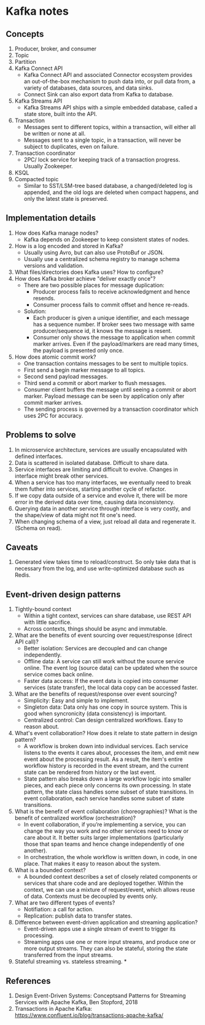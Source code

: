 # Kafka notes

## Concepts
1. Producer, broker, and consumer
1. Topic
1. Partition
1. Kafka Connect API 
    * Kafka Connect API and associated Connector ecosystem provides an out-of-the-box mechanism to push data into, or pull data from, a variety of databases, data sources, and data sinks.
    * Connect Sink can also export data from Kafka to database.
1. Kafka Streams API
    * Kafka Streams API ships with a simple embedded database, called a state store, built into the API.
1. Transaction
    * Messages sent to different topics, within a transaction, will either all be written or none at all.
    * Messages sent to a single topic, in a transaction, will never be subject to duplicates, even on failure.
1. Transaction coordinator
    * 2PC/ lock service for keeping track of a transaction progress. Usually Zookeeper.
1. KSQL
1. Compacted topic
    * Similar to SST/LSM-tree based database, a changed/deleted log is appended, and the old logs are deleted when compact happens, and only the latest state is preserved.

## Implementation details
1. How does Kafka manage nodes?
    * Kafka depends on Zookeeper to keep consistent states of nodes.
1. How is a log encoded and stored in Kafka?
    * Usually using Avro, but can also use ProtoBuf or JSON.
    * Usually use a centralized schema registry to manage schema versions and validation.
1. What files/directories does Kafka uses? How to configure?
1. How does Kafka broker achieve "deliver exactly once"?
    * There are two possible places for message duplication: 
        * Producer process fails to receive acknowledgment and hence resends.
        * Consumer process fails to commit offset and hence re-reads.
    * Solution:
        * Each producer is given a unique identifier, and each message has a sequence number. If broker sees two message with same producer/sequence id, it knows the message is resent.
        * Consumer only shows the message to application when commit marker arrives. Even if the payload/markers are read many times, the payload is presented only once.
1. How does atomic commit work?
    * One transaction contains messages to be sent to multiple topics.
    * First send a begin marker message to all topics.
    * Second send payload messages.
    * Third send a commit or abort marker to flush messages.
    * Consumer client buffers the message until seeing a commit or abort marker. Payload message can be seen by application only after commit marker arrives.
    * The sending process is governed by a transaction coordinator which uses 2PC for accuracy.

## Problems to solve
1. In microservice architecture, services are usually encapsulated with defined interfaces.
1. Data is scattered in isolated database. Difficult to share data.
1. Service interfaces are limiting and difficult to evolve. Changes in interface might break other services.
1. When a service has too many interfaces, we eventually need to break them futher into services, starting another cycle of refactor.
1. If we copy data outside of a service and evolve it, there will be more error in the derived data over time, causing data inconsistency.
1. Querying data in another service through interface is very costly, and the shape/view of data might not fit one's need.
1. When changing schema of a view, just reload all data and regenerate it. (Schema on read).

## Caveats
1. Generated view takes time to reload/construct. So only take data that is necessary from the log, and use write-optimized database such as Redis.

## Event-driven design patterns
1. Tightly-bound context
    * Within a tight context, services can share database, use REST API with little sacrifice.
    * Across contexts, things should be async and immutable.
1. What are the benefits of event sourcing over request/response (direct API call)?
    * Better isolation: Services are decoupled and can change independently.
    * Offline data: A service can still work without the source service online. The event log (source data) can be updated when the source service comes back online.
    * Faster data access: If the event data is copied into consumer services (state transfer), the local data copy can be accessed faster.
1. What are the benefits of request/response over event sourcing?
    * Simplicity: Easy and simple to implement. 
    * Singleton data: Data only has one copy in source system. This is good when syncronicity (data consistency) is important.
    * Centralized control: Can design centralized workflows. Easy to reason about.
1. What's event collaboration? How does it relate to state pattern in design pattern?
    * A workflow is broken down into individual services. Each service listens to the events it cares about, processes the item, and emit new event about the processing result. As a result, the item's entire workflow history is recorded in the event stream, and the current state can be rendered from history or the last event.
    * State pattern also breaks down a large workflow logic into smaller pieces, and each piece only concerns its own processing. In state pattern, the state class handles some subset of state transitions. In event collaboration, each service handles some subset of state transitions.
1. What is the benefit of event collaboration (choreographies)? What is the benefit of centralized workflow (orchestration)?
    * In event collaboration, if you’re implementing a service, you can change the way you work and no other services need to know or care about it. It better suits larger implementations (particularly those that span teams and hence change independently of one another).
    * In orchestration, the whole workflow is written down, in code, in one place. That makes it easy to reason about the system. 
1. What is a bounded context?
    * A bounded context describes a set of closely related components or services that share code and are deployed together. Within the context, we can use a mixture of request/event, which allows reuse of data. Contexts must be decoupled by events only.
1. What are two different types of events?
    * Notifiation: a call for action.
    * Replication: publish data to transfer states.
1. Difference between event-driven application and streaming application?
    * Event-driven apps use a single stream of event to trigger its processing.
    * Streaming apps use one or more input streams, and produce one or more output streams. They can also be stateful, storing the state transferred from the input streams.
1. Stateful streaming vs. stateless streaming.
    * 

## References
1. Design Event-Driven Systems: Conceptsand Patterns for Streaming Services with Apache Kafka, Ben Stopford, 2018
1. Transactions in Apache Kafka: https://www.confluent.io/blog/transactions-apache-kafka/
